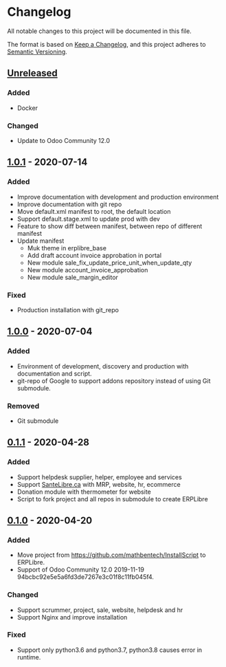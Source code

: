 # Changelog
All notable changes to this project will be documented in this file.

The format is based on [Keep a Changelog](https://keepachangelog.com),
and this project adheres to [Semantic Versioning](https://semver.org/spec/v2.0.0.html).

## [Unreleased]
### Added
- Docker

### Changed
- Update to Odoo Community 12.0

## [1.0.1] - 2020-07-14
### Added
- Improve documentation with development and production environment
- Improve documentation with git repo
- Move default.xml manifest to root, the default location
- Support default.stage.xml to update prod with dev
- Feature to show diff between manifest, between repo of different manifest
- Update manifest
    - Muk theme in erplibre_base
    - Add draft account invoice approbation in portal
    - New module sale_fix_update_price_unit_when_update_qty
    - New module account_invoice_approbation
    - New module sale_margin_editor

### Fixed
- Production installation with git_repo

## [1.0.0] - 2020-07-04
### Added
- Environment of development, discovery and production with documentation and script.
- git-repo of Google to support addons repository instead of using Git submodule.

### Removed
- Git submodule

## [0.1.1] - 2020-04-28
### Added
- Support helpdesk supplier, helper, employee and services
- Support [SanteLibre.ca](https://santelibre.ca) with MRP, website, hr, ecommerce
- Donation module with thermometer for website
- Script to fork project and all repos in submodule to create ERPLibre

## [0.1.0] - 2020-04-20
### Added
- Move project from https://github.com/mathbentech/InstallScript to ERPLibre.
- Support of Odoo Community 12.0 2019-11-19 94bcbc92e5e5a6fd3de7267e3c01f8c11fb045f4.

### Changed
- Support scrummer, project, sale, website, helpdesk and hr
- Support Nginx and improve installation

### Fixed
- Support only python3.6 and python3.7, python3.8 causes error in runtime.

[Unreleased]: http://git.erplibre.ca/ERPLibre/compare/v1.0.1...HEAD
[1.0.1]: http://git.erplibre.ca/ERPLibre/compare/v1.0.0...v1.0.1
[1.0.0]: http://git.erplibre.ca/ERPLibre/compare/v0.1.1...v1.0.0
[0.1.1]: http://git.erplibre.ca/ERPLibre/compare/v0.1.0...v0.1.1
[0.1.0]: http://git.erplibre.ca/ERPLibre/releases/tag/v0.1.0
